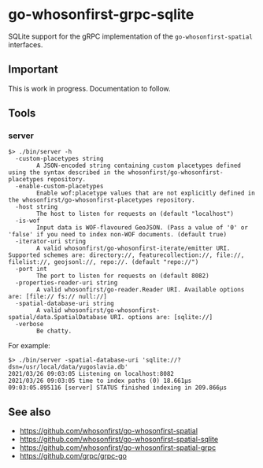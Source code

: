 # go-whosonfirst-grpc-sqlite

SQLite support for the gRPC implementation of the `go-whosonfirst-spatial` interfaces.

## Important

This is work in progress. Documentation to follow.

## Tools

### server

```
$> ./bin/server -h
  -custom-placetypes string
    	A JSON-encoded string containing custom placetypes defined using the syntax described in the whosonfirst/go-whosonfirst-placetypes repository.
  -enable-custom-placetypes
    	Enable wof:placetype values that are not explicitly defined in the whosonfirst/go-whosonfirst-placetypes repository.
  -host string
    	The host to listen for requests on (default "localhost")
  -is-wof
    	Input data is WOF-flavoured GeoJSON. (Pass a value of '0' or 'false' if you need to index non-WOF documents. (default true)
  -iterator-uri string
    	A valid whosonfirst/go-whosonfirst-iterate/emitter URI. Supported schemes are: directory://, featurecollection://, file://, filelist://, geojsonl://, repo://. (default "repo://")
  -port int
    	The port to listen for requests on (default 8082)
  -properties-reader-uri string
    	A valid whosonfirst/go-reader.Reader URI. Available options are: [file:// fs:// null://]
  -spatial-database-uri string
    	A valid whosonfirst/go-whosonfirst-spatial/data.SpatialDatabase URI. options are: [sqlite://]
  -verbose
    	Be chatty.
```

For example:

```
$> ./bin/server -spatial-database-uri 'sqlite://?dsn=/usr/local/data/yugoslavia.db'
2021/03/26 09:03:05 Listening on localhost:8082
2021/03/26 09:03:05 time to index paths (0) 18.661µs
09:03:05.895116 [server] STATUS finished indexing in 209.866µs
```

## See also

* https://github.com/whosonfirst/go-whosonfirst-spatial
* https://github.com/whosonfirst/go-whosonfirst-spatial-sqlite
* https://github.com/whosonfirst/go-whosonfirst-spatial-grpc
* https://github.com/grpc/grpc-go